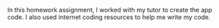 In this homework assignment, I worked with my tutor to create the app code. I also used internet coding resources to help me write my code. 
